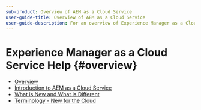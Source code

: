 ```yaml
---
sub-product: Overview of AEM as a Cloud Service
user-guide-title: Overview of AEM as a Cloud Service
user-guide-description: For an overview of Experience Manager as a Cloud service, including an introduction, terminology, etc., start here.
---
```


# Experience Manager as a Cloud Service Help {#overview}

+ [Overview](/help/overview/home.md)
+ [Introduction to AEM as a Cloud Service](introduction.md)
+ [What is New and What is Different](what-is-new-and-different.md)
+ [Terminology - New for the Cloud](terminology.md)
